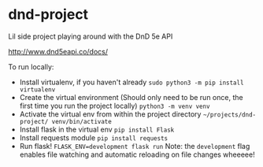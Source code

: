 # dnd-project

Lil side project playing around with the DnD 5e API 

http://www.dnd5eapi.co/docs/


To run locally:
 - Install virtualenv, if you haven't already `sudo python3 -m pip install virtualenv`
 - Create the virtual environment (Should only need to be run once, the first time you run the project locally) `python3 -m venv venv`
 - Activate the virtual env from within the project directory `~/projects/dnd-project/ venv/bin/activate`
 - Install flask in the virtual env `pip install Flask`
 - Install requests module `pip install requests`
 - Run flask! `FLASK_ENV=development flask run` Note: the `development` flag enables file watching and automatic reloading on file changes wheeeee!